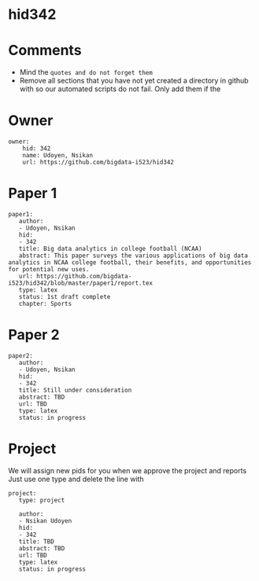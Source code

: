 # hid342

# Comments

* Mind the ```quotes and do not forget them```
* Remove all sections that you have not yet created a directory in github with so our automated scripts do not fail. Only add them if the 

# Owner

```
owner:
    hid: 342
    name: Udoyen, Nsikan
    url: https://github.com/bigdata-i523/hid342
```

# Paper 1

```
paper1:
   author: 
   - Udoyen, Nsikan
   hid:
   - 342
   title: Big data analytics in college football (NCAA)
   abstract: This paper surveys the various applications of big data analytics in NCAA college football, their benefits, and opportunities for potential new uses.
   url: https://github.com/bigdata-i523/hid342/blob/master/paper1/report.tex
   type: latex
   status: 1st draft complete
   chapter: Sports
```
   
# Paper 2

```
paper2:
   author: 
   - Udoyen, Nsikan
   hid:
   - 342
   title: Still under consideration
   abstract: TBD
   url: TBD
   type: latex
   status: in progress
```

# Project 

We will assign new pids for you when we approve the project and reports   
Just use one type and delete the line with 

```
project:
   type: project
   
   author: 
   - Nsikan Udoyen
   hid:
   - 342
   title: TBD
   abstract: TBD 
   url: TBD
   type: latex
   status: in progress
```
   
